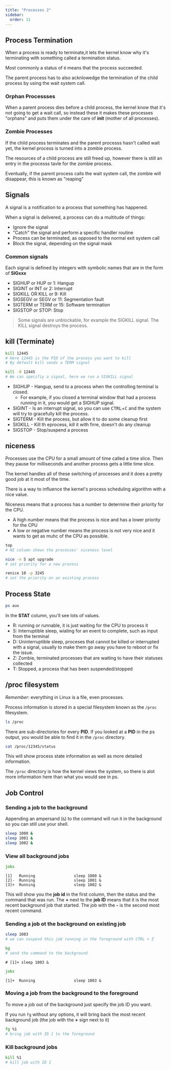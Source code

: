 ```yaml
---
title: "Processes 2"
sidebar:
  order: 11
---
```


## Process Termination

When a process is ready to terminate,it lets the kernel know why it's terminating with something called a termination status.

Most commonly a status of `0` means that the process succeeded.

The parent process has to also acknlowedge the termination of the child process by using the wait system call.

### Orphan Processses

When a parent process dies before a child process, the kernel know that it's not going to get a wait call, so instead these it makes these processes "orphans" and puts them under the care of **init** (mother of all processes).

### Zombie Processes

If the child process terminates and the parent processs hasn't called wait yet, the kernel process is turned into a zombie process.

The resources of a child process are still freed up, however there is still an entry in the processs tavle for the zombie process.

Eventually, if the parent process calls the wait system call, the zombie will disappear, this is known as "reaping"

## Signals

A signal is a notification to a process that something has happened.

When a signal is delivered, a process can do a multitude of things:

- Ignore the signal
- "Catch" the signal and perform a specific handler routine
- Process can be terminated, as opposed to the normal exit system call
- Block the signal, depending on the signal mask

### Common signals

Each signal is defined by integers with symbolic names that are in the form of **SIGxxx**

- SIGHUP or HUP or 1: Hangup
- SIGINT or INT or 2: Interrupt
- SIGKILL OR KILL or 9: Kill
- SIGSEGV or SEGV or 11: Segmentation fault
- SIGTERM or TERM or 15: Software termination
- SIGSTOP or STOP: Stop

> Some signals are unblockable, for example the SIGKILL signal. The KILL signal destroys the process.

## kill (Terminate)

```bash
kill 12445
# Here 12445 is the PID of the process you want to kill
# By default kill sends a TERM signal

kill -9 12445
# We can specifiy a signal, here we run a SIGKILL signal
```

- SIGHUP - Hangup, send to a process when the controlling terminal is closed.
  - For example, if you closed a terminal window that had a process running in it, you would get a SIGHUP signal.
- SIGINT - Is an interrupt signal, so you can use <kbd>CTRL</kbd>+<kbd>C</kbd> and the system will try to gracefully kill the process.
- SIGTERM - Kill the process, but allow it to do some cleanup first
- SIGKILL - Kill th eprocess, kill it with firre, doesn't do any cleanup
- SIGSTOP - Stop/suspend a process

## niceness

Processes use the CPU for a small amount of time called a time slice. Then they pause for milliseconds and another process gets a little time slice.

The kernel handles all of these switching of processes and it does a pretty good job at it most of the time.

There is a way to influence the kernel's process scheduling algorithm with a nice value.

Niceness means that a process has a number to determine their priority for the CPU.

- A high number means that the process is nice and has a lower priority for the CPU
- A low or negative number means the process is not very nice and it wants to get as muhc of the CPU as possible.

```bash
top
# NI column shows the processes' niceness level
```

```bash
nice -n 5 apt upgrade
# set priority for a new process
```

```bash
renice 10 -p 3245
# set the priority on an existing process
```

## Process State

```bash
ps aux
```

In the **STAT** column, you'll see lots of values.

- R: running or runnable, it is just waiting for the CPU to process it
- S: Interruptible sleep, wiating for an event to complete, such as input from the terminal
- D: Uninterruptible sleep, proceses that cannot be killed or interrupted with a signal, usually to make them go away you have to reboot or fix the issue.
- Z: Zombie, terminated processes that are waiting to have their statuses collected
- T: Stopped, a process that has been suspended/stopped

## /proc filesystem

_Remember_: everything in Linux is a file, even processes.

Process information is stored in a special filesystem known as the `/proc` filesystem.

```bash
ls /proc
```

There are sub-directories for every **PID**. If you looked at a **PID** in the ps output, you would be able to find it in the `/proc` directory.

```bash
cat /proc/12345/status
```

This will show process state information as well as more detailed information.

The `/proc` directory is how the kernel views the system, so there is alot more information here than what you would see in ps.

## Job Control

### Sending a job to the background

Appending an ampersand (`&`) to the command will run it in the background so you can still use your shell.

```bash
sleep 1000 &
sleep 1001 &
sleep 1002 &
```

### View all background jobs

```bash
jobs
```

```
[1]   Running                 sleep 1000 &
[2]-  Running                 sleep 1001 &
[3]+  Running                 sleep 1002 &
```

This will show you the **job id** in the first column, then the status and the command that was run. The **+** next to the **job ID** means that it is the most recent background job that started. The job with the **-** is the second most recent command.

### Sending a job ot the background on existing job

```bash
sleep 1003
# we can suspend this job running in the foreground with CTRL + Z
```

```bash
bg
# send the command to the background
```

```
# [1]+ sleep 1003 &
```

```bash
jobs
```

```
[1]+  Running                 sleep 1003 &
```

### Moving a job from the background to the foreground

To move a job out of the background just specify the job ID you want.

If you run `fg` without any options, it will bring back the most recent background job (the job with the **+** sign next to it)

```bash
fg %1
# bring job with ID 1 to the foreground
```

### Kill background jobs

```bash
kill %1
# kill job with ID 1
```
